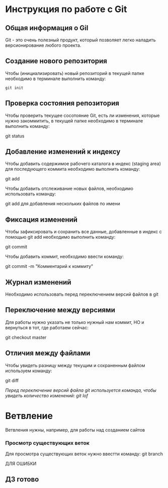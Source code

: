 # **Инструкция по работе с Git**

## Общая информация о Gil

Git - это очень полезный продукт, который позволяет легко наладить версионирование любого проекта.

## Создание нового репозитория

Чтобы (инициализировать) новый репозиторий в текущей папке необходимо в терминале выполнить команду:

    git init

## Проверка состояния репозитория

Чтобы проверить текущее сосотояние Git, есть ли изменения, которые нужно закоммитить, в текущей папке необходимо в терминале выполнить команду:

git status

## Добавление изменений к индексу

Чтобы добавить содержимое рабочего каталога в индекс (staging area) для последующего коммита необходимо выполнить команду:

git add

Чтобы добавить отслеживание новых файлов, необходимо использовать команду:

 git add <filename> <filename> для добавления нескольких файлов по имени


 
## Фиксация изменений

Чтобы зафиксировать и сохранить все данные, добавленные в индекс с помощью git add необходимо выполнить команду:

git commit

Чтобы добавить коммит, необходимо ввести команду:

 git commit -m "Комментарий к коммиту"

## Журнал изменений

Необходимо использовать перед переключением версий файлов в git

## Переключение между версиями

Для работы нужно указать не только нужный нам коммит, НО и вернуться в тот, где работаем сейчас:

git checkout master

## Отличия между файлами

Чтобы увидеть разницу между текущим и сохраненным файлом используем команду:

git diff

*Перед переключение версий файла git используется команда, чтобы увидеть количество изменений: git lof*

# Ветвление

Ветвления нужны, например, для работы над созданием сайтов

### Просмотр существующих веток

Для просмотра существующих веток нужно ввестти команду:
git branch

ДЛЯ ОШИБКИ

## ДЗ готово





